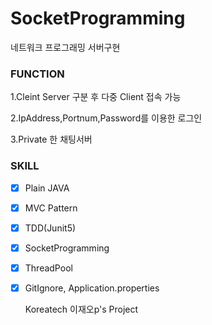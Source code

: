 # SocketProgramming
네트워크 프로그래밍 서버구현

### FUNCTION
1.Cleint Server 구분 후 다중 Client 접속 가능

2.IpAddress,Portnum,Password를 이용한 로그인

3.Private 한 채팅서버

### SKILL
- [X] Plain JAVA 
- [x] MVC Pattern
- [x] TDD(Junit5)
- [X] SocketProgramming
- [X] ThreadPool
- [X] GitIgnore, Application.properties


  Koreatech 이재오p's Project
